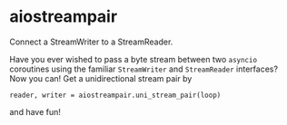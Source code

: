 # aiostreampair
Connect a StreamWriter to a StreamReader.

Have you ever wished to pass a byte stream between two `asyncio` coroutines using the familiar `StreamWriter` and `StreamReader` interfaces? Now you can! Get a unidirectional stream pair by 

    reader, writer = aiostreampair.uni_stream_pair(loop)

and have fun!
